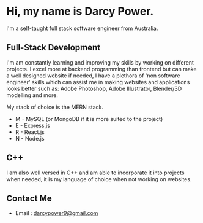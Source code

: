 # Hi, my name is Darcy Power.

I'm a self-taught full stack software engineer from Australia.

## Full-Stack Development
I'm am constantly learning and improving my skills by working on different projects. I excel more at backend programming than frontend but can make a well designed website if needed, I have a plethora of 'non software engineer' skills which can assist me in making websites and applications looks better such as: Adobe Photoshop, Adobe Illustrator, Blender/3D modelling and more.

My stack of choice is the MERN stack.

- M - MySQL (or MongoDB if it is more suited to the project)
- E - Express.js
- R - React.js
- N - Node.js


## C++
I am also well versed in C++ and am able to incorporate it into projects when needed, it is my language of choice when not working on websites.

## Contact Me
- Email : darcypower9@gmail.com

